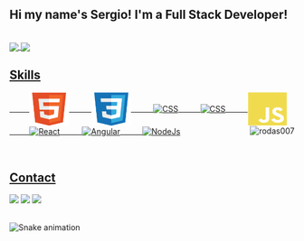 ## Hi my name's Sergio! I'm a Full Stack Developer! ##
</br>

 <div>
  <a href="https://github.com/rodas007">
    <img align="center" height="170" src="https://github-readme-stats.vercel.app/api/top-langs/?username=rodas007&layout=compact&langs_count=16&theme=dracula"/>
  <img align="center" src="https://github-readme-stats.vercel.app/api?username=rodas007&show_icons=true&theme=dracula&include_all_commits=true&count_private=true&hide=issues"/>
</div>
 
 ## Skills
 

 &nbsp;&nbsp;&nbsp;&nbsp;&nbsp;&nbsp;&nbsp;&nbsp;
 <img align="center" alt="HTML" height="60" width="70" src="https://raw.githubusercontent.com/devicons/devicon/master/icons/html5/html5-original.svg">
 &nbsp;&nbsp;&nbsp;&nbsp;&nbsp;&nbsp;&nbsp;&nbsp;
  <img align="center" alt="CSS" height="60" width="70" src="https://raw.githubusercontent.com/devicons/devicon/master/icons/css3/css3-original.svg">
  &nbsp;&nbsp;&nbsp;&nbsp;&nbsp;&nbsp;&nbsp;&nbsp;
  <img align="center" alt="CSS" height="60" width="70" src="https://cdn.jsdelivr.net/gh/devicons/devicon/icons/sass/sass-original.svg">
 &nbsp;&nbsp;&nbsp;&nbsp;&nbsp;&nbsp;&nbsp;&nbsp;
  <img align="center" alt="CSS" height="70" width="80" src="https://cdn.jsdelivr.net/gh/devicons/devicon/icons/bootstrap/bootstrap-original.svg">
 &nbsp;&nbsp;&nbsp;&nbsp;&nbsp;&nbsp;&nbsp;&nbsp;
  <img align="center" alt="Js" height="60" width="70" src="https://raw.githubusercontent.com/devicons/devicon/master/icons/javascript/javascript-plain.svg">
 &nbsp;&nbsp;&nbsp;&nbsp;&nbsp;&nbsp;&nbsp;&nbsp;
 <img align="center" alt="React" height="70" width="80" src="https://cdn.jsdelivr.net/gh/devicons/devicon/icons/react/react-original-wordmark.svg">
 &nbsp;&nbsp;&nbsp;&nbsp;&nbsp;&nbsp;&nbsp;&nbsp;
  <img align="center" alt="Angular" height="60" width="70" src="https://cdn.jsdelivr.net/gh/devicons/devicon/icons/angularjs/angularjs-original.svg" />
   &nbsp;&nbsp;&nbsp;&nbsp;&nbsp;&nbsp;&nbsp;&nbsp;
 <img align="center" alt="NodeJs" height="60" width="70" src="https://cdn.jsdelivr.net/gh/devicons/devicon/icons/nodejs/nodejs-original.svg">
  <img align="right" height="180em" alt="rodas007" src="https://media.giphy.com/media/l44Qqz6gO6JiVV3pu/giphy.gif">
</div>
 </br>
 
## Contact 
<div> 
 <a href="https://www.sergioproba.com" target="_blank"><img src="https://img.shields.io/badge/portfolio-0A0A0A?style=for-the-badge&logo=dev.to&logoColor=white" target="_blank"></a>
  <a href="https://www.linkedin.com/in/sergioproba" target="_blank"><img src="https://img.shields.io/badge/-LinkedIn-%230077B5?style=for-the-badge&logo=linkedin&logoColor=white" target="_blank"></a> 
  <a href = "mailto:sergioproba@gmail.com"><img src="https://img.shields.io/badge/-Gmail-%23EA4335?style=for-the-badge&logo=gmail&logoColor=white" target="_blank"></a>

</br>
</br>
  

  ![Snake animation](https://github.com/rodas007/rodas007/blob/output/github-contribution-grid-snake.svg)

</div>
